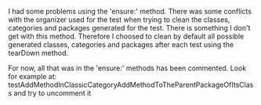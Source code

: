 I had some problems using the 'ensure:' method. There was some conflicts with the organizer used for the test when trying to clean the classes, categories and packages generated for the test. There is something I don't get with this method. Therefore I choosed to clean by default all possible generated classes, categories and packages after each test using the tearDown method.For now, all that was in the 'ensure:' methods has been commented.Look for example at:    testAddMethodInClassicCategoryAddMethodToTheParentPackageOfItsClassand try to uncomment it